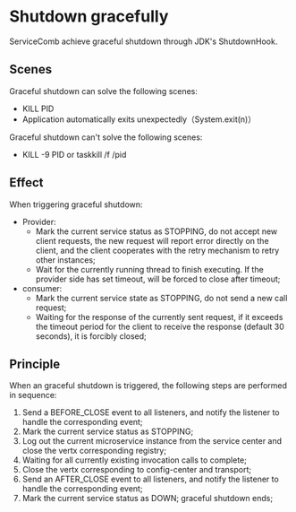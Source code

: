 # Shutdown gracefully
ServiceComb achieve graceful shutdown through JDK's ShutdownHook.

## Scenes

Graceful shutdown can solve the following scenes:
* KILL PID
* Application automatically exits unexpectedly（System.exit(n)）

Graceful shutdown can't solve the following scenes:
* KILL -9 PID or taskkill /f /pid

## Effect
When triggering graceful shutdown:
* Provider:
  * Mark the current service status as STOPPING, do not accept new client requests, the new request will report error directly on the client, and the client cooperates with the retry mechanism to retry other instances;
  * Wait for the currently running thread to finish executing. If the provider side has set timeout, will be forced to close after timeout;
* consumer:
  * Mark the current service state as STOPPING, do not send a new call request;
  * Waiting for the response of the currently sent request, if it exceeds the timeout period for the client to receive the response (default 30 seconds), it is forcibly closed;

## Principle
When an graceful shutdown is triggered, the following steps are performed in sequence:
1. Send a BEFORE_CLOSE event to all listeners, and notify the listener to handle the corresponding event;
2. Mark the current service status as STOPPING;
3. Log out the current microservice instance from the service center and close the vertx corresponding registry;
4. Waiting for all currently existing invocation calls to complete;
5. Close the vertx corresponding to config-center and transport;
6. Send an AFTER_CLOSE event to all listeners, and notify the listener to handle the corresponding event;
7. Mark the current service status as DOWN; graceful shutdown ends;
